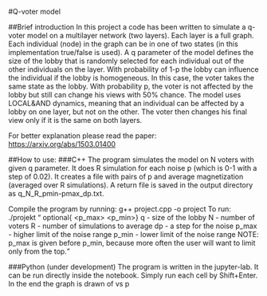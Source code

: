 #Q-voter model

##Brief introduction
In this project a code has been written to simulate a q-voter model on a multilayer network (two layers). Each layer is a full graph. Each individual (node) in the graph can be in one of two states (in this implementation true/false is used).
A q parameter of the model defines the size of the lobby that is randomly selected for each individual out of the other individuals on the layer. With probability of 1-p the lobby can influence the individual if the lobby is homogeneous. In this case, the voter takes the same state as the lobby. With probability p, the voter is not affected by the lobby but still can change his views with 50% chance.
The model uses LOCAL&AND dynamics, meaning that an individual can be affected by a lobby on one layer, but not on the other. The voter then changes his final view only if it is the same on both layers.

For better explanation please read the paper: https://arxiv.org/abs/1503.01400

##How to use:
###C++
The program simulates the model on N voters with given q parameter. It does R simulation for each noise p (which is 0-1 with a step of 0.02). It creates a file with pairs of p and average magnetization <m> (averaged over R simulations). A return file is saved in the output directory as q_N_R_pmin-pmax_dp.txt.

Compile the program by running: g++ project.cpp -o project
To run: ./projekt <q> <N> <R> optional{<dp> <p_max> <p_min>}
q - size of the lobby
N - number of voters
R - number of simulations to average
dp - a step for the noise
p_max - higher limit of the noise range
p_min - lower limit of the noise range
NOTE: p_max is given before p_min, because more often the user will want to limit only from the top.

###Python (under development)
The program is written in the jupyter-lab. It can be run directly inside the notebook. Simply run each cell by Shift+Enter.
In the end the graph is drawn of <m> vs p
